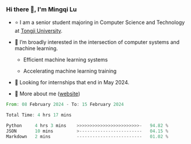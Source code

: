 ### Hi there 👋, I'm Mingqi Lu

- :star: I am a senior student majoring in Computer Science and Technology at [Tongji University](https://en.tongji.edu.cn/p/#/).

- :thinking: I’m broadly interested in the intersection of computer systems and machine learning.

  - Efficient machine learning systems

  - Accelerating machine learning training

- :seedling: Looking for internships that end in May 2024.

- 💬 More about me ([website](https://lmqqqqqq.github.io/))

<!--START_SECTION:waka-->

```rust
From: 08 February 2024 - To: 15 February 2024

Total Time: 4 hrs 17 mins

Python     4 hrs 3 mins    >>>>>>>>>>>>>>>>>>>>>>>>-   94.82 %
JSON       10 mins         >------------------------   04.15 %
Markdown   2 mins          -------------------------   01.02 %
```

<!--END_SECTION:waka-->

